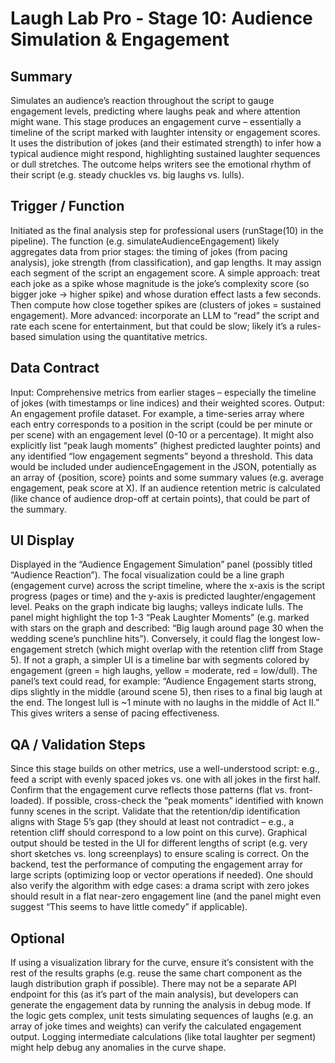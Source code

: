 # Laugh Lab Pro - Stage 10: Audience Simulation & Engagement

## Summary

Simulates an audience’s reaction throughout the script to gauge engagement levels, predicting where laughs peak and where attention might wane. This stage produces an engagement curve – essentially a timeline of the script marked with laughter intensity or engagement scores. It uses the distribution of jokes (and their estimated strength) to infer how a typical audience might respond, highlighting sustained laughter sequences or dull stretches. The outcome helps writers see the emotional rhythm of their script (e.g. steady chuckles vs. big laughs vs. lulls).

## Trigger / Function

Initiated as the final analysis step for professional users (runStage(10) in the pipeline). The function (e.g. simulateAudienceEngagement) likely aggregates data from prior stages: the timing of jokes (from pacing analysis), joke strength (from classification), and gap lengths. It may assign each segment of the script an engagement score. A simple approach: treat each joke as a spike whose magnitude is the joke’s complexity score (so bigger joke → higher spike) and whose duration effect lasts a few seconds. Then compute how close together spikes are (clusters of jokes = sustained engagement). More advanced: incorporate an LLM to “read” the script and rate each scene for entertainment, but that could be slow; likely it’s a rules-based simulation using the quantitative metrics.

## Data Contract

Input: Comprehensive metrics from earlier stages – especially the timeline of jokes (with timestamps or line indices) and their weighted scores. Output: An engagement profile dataset. For example, a time-series array where each entry corresponds to a position in the script (could be per minute or per scene) with an engagement level (0-10 or a percentage). It might also explicitly list “peak laugh moments” (highest predicted laughter points) and any identified “low engagement segments” beyond a threshold. This data would be included under audienceEngagement in the JSON, potentially as an array of {position, score} points and some summary values (e.g. average engagement, peak score at X). If an audience retention metric is calculated (like chance of audience drop-off at certain points), that could be part of the summary.

## UI Display

Displayed in the “Audience Engagement Simulation” panel (possibly titled “Audience Reaction”). The focal visualization could be a line graph (engagement curve) across the script timeline, where the x-axis is the script progress (pages or time) and the y-axis is predicted laughter/engagement level. Peaks on the graph indicate big laughs; valleys indicate lulls. The panel might highlight the top 1-3 “Peak Laughter Moments” (e.g. marked with stars on the graph and described: “Big laugh around page 30 when the wedding scene’s punchline hits”). Conversely, it could flag the longest low-engagement stretch (which might overlap with the retention cliff from Stage 5). If not a graph, a simpler UI is a timeline bar with segments colored by engagement (green = high laughs, yellow = moderate, red = low/dull). The panel’s text could read, for example: “Audience Engagement starts strong, dips slightly in the middle (around scene 5), then rises to a final big laugh at the end. The longest lull is ~1 minute with no laughs in the middle of Act II.” This gives writers a sense of pacing effectiveness.

## QA / Validation Steps

Since this stage builds on other metrics, use a well-understood script: e.g., feed a script with evenly spaced jokes vs. one with all jokes in the first half. Confirm that the engagement curve reflects those patterns (flat vs. front-loaded). If possible, cross-check the “peak moments” identified with known funny scenes in the script. Validate that the retention/dip identification aligns with Stage 5’s gap (they should at least not contradict – e.g., a retention cliff should correspond to a low point on this curve). Graphical output should be tested in the UI for different lengths of script (e.g. very short sketches vs. long screenplays) to ensure scaling is correct. On the backend, test the performance of computing the engagement array for large scripts (optimizing loop or vector operations if needed). One should also verify the algorithm with edge cases: a drama script with zero jokes should result in a flat near-zero engagement line (and the panel might even suggest “This seems to have little comedy” if applicable).

## Optional

If using a visualization library for the curve, ensure it’s consistent with the rest of the results graphs (e.g. reuse the same chart component as the laugh distribution graph if possible). There may not be a separate API endpoint for this (as it’s part of the main analysis), but developers can generate the engagement data by running the analysis in debug mode. If the logic gets complex, unit tests simulating sequences of laughs (e.g. an array of joke times and weights) can verify the calculated engagement output. Logging intermediate calculations (like total laughter per segment) might help debug any anomalies in the curve shape.


